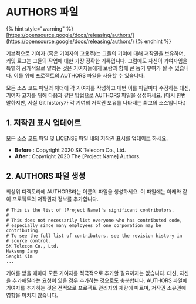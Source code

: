 # AUTHORS 파일

{% hint style="warning" %}
[https://opensource.google/docs/releasing/authors/](https://opensource.google/docs/releasing/authors/)
{% endhint %}

기본적으로 기여자 \(혹은 기여자의 고용주\)는 그들의 기여에 대해 저작권을 보유하며, 커밋 로그는 그들의 작업에 대한 가장 정확한 기록입니다. 그럼에도 자신이 기여자임을 특별히 공개적으로 알리는 것은 기여자들에게 보람과 함께 큰 동기 부여가 될 수 있습니다. 이를 위해 프로젝트의 AUTHORS 파일을 사용할 수 있습니다. 

모든 소스 코드 파일의 헤더에 각 기여자를 작성하고 매번 이를 파일마다 수정하는 대신, 기여자 고지를 위해 다음과 같은 방법으로 AUTHORS 파일을 생성하세요. \(다시 한번 말하지만, 사실 Git history가 각 기여의 저작권 보유를 나타내는 최고의 소스입니다.\)

## 1. 저작권 표시 업데이트

모든 소스 코드 파일 및 LICENSE 파일 내의 저작권 표시를 업데이트 하세요. 

* **Before** : Copyright 2020 SK Telecom Co., Ltd.
* **After** : Copyright 2020 The \[Project Name\] Authors. 

## 2. AUTHORS 파일 생성

최상위 디렉토리에 AUTHORS라는 이름의 파일을 생성하세요. 이 파일에는 아래와 같이 프로젝트의 저작권자 정보를 추가합니다. 

```text
# This is the list of [Project Name]'s significant contributors.
#
# This does not necessarily list everyone who has contributed code,
# especially since many employees of one corporation may be contributing.
# To see the full list of contributors, see the revision history in
# source control.
SK Telecom Co., Ltd.
Haksung Jang
Sangki Kim
...
```

기여를 받을 때마다 모든 기여자를 적극적으로 추가할 필요까지는 없습니다. 대신, 자신을 추가해달라는 요청이 있을 경우 추가하는 것으로도 충분합니다. AUTHORS 파일에 기여자를 추가하는 것은 전적으로 프로젝트 관리자의 재량에 따르며, 저작권 소유권에 영향을 미치지 않습니다. 


